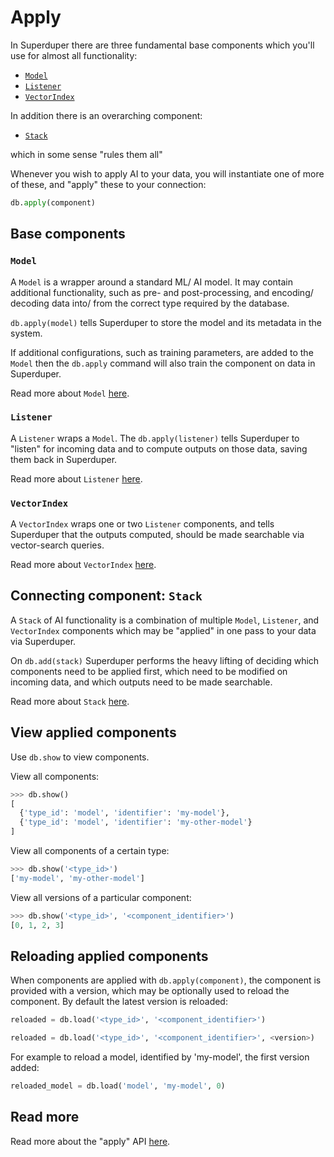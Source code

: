 # Apply

In Superduper there are three fundamental base components which you'll use for almost all functionality:

- [`Model`](../apply_api/model)
- [`Listener`](../apply_api/listener)
- [`VectorIndex`](../apply_api/vector_index)

In addition there is an overarching component:

- [`Stack`](../apply_api/stack)

which in some sense "rules them all"

Whenever you wish to apply AI to your data, you will instantiate one of more of these, and "apply" these to 
your connection:

```python
db.apply(component)
```

## Base components

### `Model`

A `Model` is a wrapper around a standard ML/ AI model. It may contain additional functionality, such as 
pre- and post-processing, and encoding/ decoding data into/ from the correct type required by the database.

`db.apply(model)` tells Superduper to store the model and its metadata in the system.

If additional configurations, such as training parameters, are added to the `Model` then the `db.apply` command
will also train the component on data in Superduper.

Read more about `Model` [here](../apply_api/model).

### `Listener`

A `Listener` wraps a `Model`. The `db.apply(listener)` tells Superduper to "listen" for incoming data and to compute outputs on those data, saving them back in Superduper.

Read more about `Listener` [here](../apply_api/listener).

### `VectorIndex`

A `VectorIndex` wraps one or two `Listener` components, and tells Superduper that the outputs computed, should
be made searchable via vector-search queries.

Read more about `VectorIndex` [here](../apply_api/vector_index).

## Connecting component: `Stack`

A `Stack` of AI functionality is a combination of multiple `Model`, `Listener`, and `VectorIndex` components which may be "applied" in 
one pass to your data via Superduper. 

On `db.add(stack)` Superduper performs the heavy lifting of deciding which components need to be applied 
first, which need to be modified on incoming data, and which outputs need to be made searchable.

Read more about `Stack` [here](../apply_api/stack).

## View applied components

Use `db.show` to view components.

View all components:

```python
>>> db.show()
[
  {'type_id': 'model', 'identifier': 'my-model'},
  {'type_id': 'model', 'identifier': 'my-other-model'}
]
```

View all components of a certain type:

```python
>>> db.show('<type_id>')
['my-model', 'my-other-model']
```

View all versions of a particular component:

```python
>>> db.show('<type_id>', '<component_identifier>')
[0, 1, 2, 3]
```

## Reloading applied components

When components are applied with `db.apply(component)`, the component is provided with a version, which may be optionally used to reload the component.
By default the latest version is reloaded:

```python
reloaded = db.load('<type_id>', '<component_identifier>')
```

```python
reloaded = db.load('<type_id>', '<component_identifier>', <version>)
```

For example to reload a model, identified by 'my-model', the first version added:

```python
reloaded_model = db.load('model', 'my-model', 0)
```

## Read more

Read more about the "apply" API [here](../apply_api/component.md).